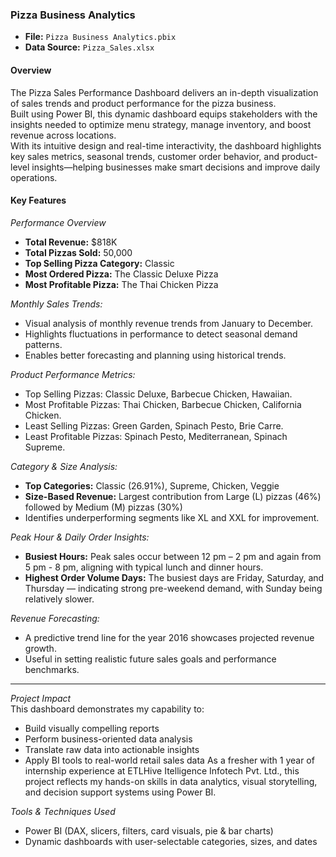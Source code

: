 ###  Pizza Business Analytics
- **File:** `Pizza Business Analytics.pbix`
- **Data Source:** `Pizza_Sales.xlsx`

#### Overview
The Pizza Sales Performance Dashboard delivers an in-depth visualization of sales trends and product performance for the pizza business.  
Built using Power BI, this dynamic dashboard equips stakeholders with the insights needed to optimize menu strategy, manage inventory, and boost revenue across locations.  
With its intuitive design and real-time interactivity, the dashboard highlights key sales metrics, seasonal trends, customer order behavior, and product-level insights—helping businesses make smart decisions and improve daily operations.


#### Key Features  
*Performance Overview*
- **Total Revenue:** $818K
- **Total Pizzas Sold:** 50,000
-	**Top Selling Pizza Category:** Classic
- **Most Ordered Pizza:** The Classic Deluxe Pizza
- **Most Profitable Pizza:** The Thai Chicken Pizza

*Monthly Sales Trends:*
- Visual analysis of monthly revenue trends from January to December.
- Highlights fluctuations in performance to detect seasonal demand patterns.
- Enables better forecasting and planning using historical trends.

*Product Performance Metrics:*
-	Top Selling Pizzas: Classic Deluxe, Barbecue Chicken, Hawaiian.
-	Most Profitable Pizzas: Thai Chicken, Barbecue Chicken, California Chicken.
-	Least Selling Pizzas: Green Garden, Spinach Pesto, Brie Carre.
-	Least Profitable Pizzas: Spinach Pesto, Mediterranean, Spinach Supreme.

*Category & Size Analysis:*
- **Top Categories:** Classic (26.91%), Supreme, Chicken, Veggie
- **Size-Based Revenue:** Largest contribution from Large (L) pizzas (46%) followed by Medium (M) pizzas (30%)
- Identifies underperforming segments like XL and XXL for improvement.

*Peak Hour & Daily Order Insights:*
- **Busiest Hours:** Peak sales occur between 12 pm – 2 pm and again from 5 pm - 8 pm, aligning with typical lunch and dinner hours.
- **Highest Order Volume Days:** The busiest days are Friday, Saturday, and Thursday — indicating strong pre-weekend demand, with Sunday being relatively slower.

*Revenue Forecasting:*
-	A predictive trend line for the year 2016 showcases projected revenue growth.
- Useful in setting realistic future sales goals and performance benchmarks.

___
*Project Impact*  
This dashboard demonstrates my capability to:
- Build visually compelling reports
- Perform business-oriented data analysis
- Translate raw data into actionable insights
- Apply BI tools to real-world retail sales data
As a fresher with 1 year of internship experience at ETLHive Itelligence Infotech Pvt. Ltd., this project reflects my hands-on skills in data analytics, visual storytelling, and decision support systems using Power BI.

*Tools & Techniques Used*
- Power BI (DAX, slicers, filters, card visuals, pie & bar charts)
- Dynamic dashboards with user-selectable categories, sizes, and dates
